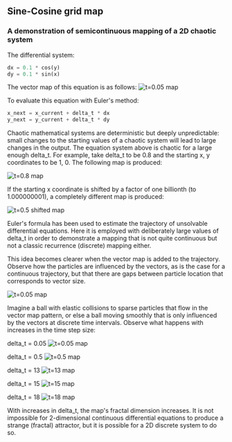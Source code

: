 ## Sine-Cosine grid map

### A demonstration of semicontinuous mapping of a 2D chaotic system

The differential system:
```python
dx = 0.1 * cos(y)
dy = 0.1 * sin(x) 
```

The vector map of this equation is as follows:
![t=0.05 map]({{https://blbadger.github.io}}/grid_map/cossin_vectors.png)


To evaluate this equation with Euler's method:

```python
x_next = x_current + delta_t * dx
y_next = y_current + delta_t * dy
```

Chaotic mathematical systems are deterministic but deeply unpredictable: small changes to the starting values of a chaotic system will lead to large changes in the output. The equation system above is chaotic for a large enough delta_t.  For example, take delta_t to be 0.8 and the starting x, y coordinates to be 1, 0. The following map is produced:

![t=0.8 map]({{https://blbadger.github.io}}/grid_map/cossin_0.8t.png)

If the starting x coordinate is shifted by a factor of one billionth (to 1.000000001), a completely different map is produced:

![t=0.5 shifted map]({{https://blbadger.github.io}}/grid_map/cossin_0.8t_shifted.png)


Euler's formula has been used to estimate the trajectory of unsolvable differential equations.  Here it is employed with deliberately large values of delta_t in order to demonstrate a mapping that is not quite continuous but not a classic recurrence (discrete) mapping either.

This idea becomes clearer when the vector map is added to the trajectory.  Observe how the particles are influenced by the vectors, as is the case for a continuous trajectory, but that there are gaps between particle location that corresponds to vector size.

![t=0.05 map]({{https://blbadger.github.io}}/grid_map/cossin_quivers.png)


Imagine a ball with elastic collisions to sparse particles that flow in the vector map pattern, or else a ball moving smoothly that is only influenced by the vectors at discrete time intervals. Observe what happens with increases in the time step size:

delta_t = 0.05
![t=0.05 map]({{https://blbadger.github.io}}/grid_map/cossin_0.05t.png)

delta_t = 0.5
![t=0.5 map]({{https://blbadger.github.io}}/grid_map/cossin_0.5t.png)

delta_t = 13
![t=13 map]({{https://blbadger.github.io}}/grid_map/cossin_13t.png)

delta_t = 15
![t=15 map]({{https://blbadger.github.io}}/grid_map/cossin_15t.png)

delta_t = 18
![t=18 map]({{https://blbadger.github.io}}/grid_map/cossin_18t.png)

With increases in delta_t, the map's fractal dimension increases. It is not impossible for 2-dimensional continuous differential equations to produce a strange (fractal) attractor, but it is possible for a 2D discrete system to do so.
